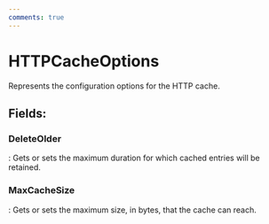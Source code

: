 ```yaml
---
comments: true
---
```

# HTTPCacheOptions

Represents the configuration options for the HTTP cache. 

## **Fields**:
### **DeleteOlder**
: Gets or sets the maximum duration for which cached entries will be retained. 
### **MaxCacheSize**
: Gets or sets the maximum size, in bytes, that the cache can reach. 